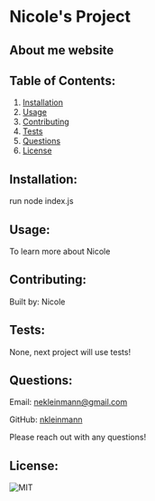 # Nicole's Project


## About me website
            
## Table of Contents:
1. [Installation](#installation)
1. [Usage](#usage)
1. [Contributing](#contributing)
1. [Tests](#tests)
1. [Questions](#questions)
1. [License](#license)
            
## Installation:
run node index.js
            
## Usage:
To learn more about Nicole
            
## Contributing:
Built by: Nicole
            
## Tests:
None, next project will use tests!
    
## Questions:
Email: nekleinmann@gmail.com


GitHub: 
[nkleinmann](https://github.com/nkleinmann)


Please reach out with any questions!

## License:
  ![MIT](https://img.shields.io/badge/license-MIT-blue)
  